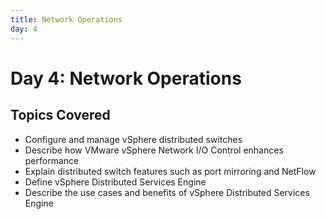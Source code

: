 ```yaml
---
title: Network Operations
day: 4
---
```


# Day 4: Network Operations

## Topics Covered
- Configure and manage vSphere distributed switches
- Describe how VMware vSphere Network I/O Control enhances performance
- Explain distributed switch features such as port mirroring and NetFlow
- Define vSphere Distributed Services Engine
- Describe the use cases and benefits of vSphere Distributed Services Engine
